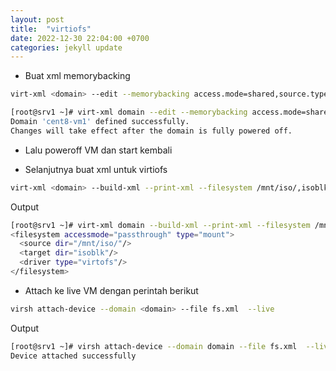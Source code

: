 ```yaml
---
layout: post
title:  "virtiofs"
date: 2022-12-30 22:04:00 +0700
categories: jekyll update
---
```



* Buat xml memorybacking
```sh
virt-xml <domain> --edit --memorybacking access.mode=shared,source.type=memfd
```
```sh
[root@srv1 ~]# virt-xml domain --edit --memorybacking access.mode=shared,source.type=memfd
Domain 'cent8-vm1' defined successfully.
Changes will take effect after the domain is fully powered off.
```
* Lalu poweroff VM dan start kembali

* Selanjutnya buat xml untuk virtiofs
```sh
virt-xml <domain> --build-xml --print-xml --filesystem /mnt/iso/,isoblk,driver.type=virtofs,accessmode=passthrough
```
Output

```sh
[root@srv1 ~]# virt-xml domain --build-xml --print-xml --filesystem /mnt/iso/,isoblk,driver.type=virtofs,accessmode=passthrough
<filesystem accessmode="passthrough" type="mount">
  <source dir="/mnt/iso/"/>
  <target dir="isoblk"/>
  <driver type="virtofs"/>
</filesystem>
```

* Attach ke live VM dengan perintah berikut
```sh 
virsh attach-device --domain <domain> --file fs.xml  --live
```
Output

```sh
[root@srv1 ~]# virsh attach-device --domain domain --file fs.xml  --live
Device attached successfully
```


